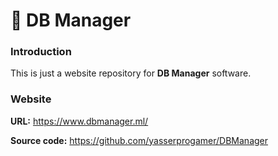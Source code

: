 # 💾 DB Manager 

### Introduction

This is just a website repository for **DB Manager** software.

### Website

**URL:** https://www.dbmanager.ml/

**Source code:** https://github.com/yasserprogamer/DBManager